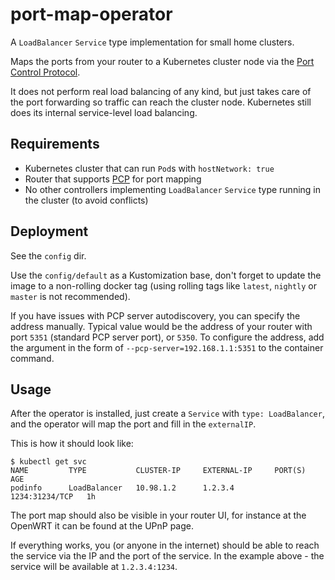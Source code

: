 # port-map-operator

A `LoadBalancer` `Service` type implementation for small home clusters.

Maps the ports from your router to a Kubernetes cluster node
via the [Port Control Protocol](https://tools.ietf.org/html/rfc6887).

It does not perform real load balancing of any kind, but just takes care of
the port forwarding so traffic can reach the cluster node.
Kubernetes still does its internal service-level load balancing.

## Requirements

- Kubernetes cluster that can run `Pod`s with `hostNetwork: true`
- Router that supports [PCP](https://tools.ietf.org/html/rfc6887)
  for port mapping
- No other controllers implementing `LoadBalancer` `Service` type running in
  the cluster (to avoid conflicts)

## Deployment

See the `config` dir.

Use the `config/default` as a Kustomization base, don't forget to update the
image to a non-rolling docker tag (using rolling tags like `latest`, `nightly`
or `master` is not recommended).

If you have issues with PCP server autodiscovery, you can specify the address
manually. Typical value would be the address of your router with port `5351`
(standard PCP server port), or `5350`.
To configure the address, add the argument in the form of
`--pcp-server=192.168.1.1:5351` to the container command.

## Usage

After the operator is installed, just create a `Service` with
`type: LoadBalancer`, and the operator will map the port and fill in the
`externalIP`.

This is how it should look like:

```shell
$ kubectl get svc
NAME         TYPE           CLUSTER-IP     EXTERNAL-IP     PORT(S)          AGE
podinfo      LoadBalancer   10.98.1.2      1.2.3.4         1234:31234/TCP   1h
```

The port map should also be visible in your router UI, for instance at
the OpenWRT it can be found at the UPnP page.

If everything works, you (or anyone in the internet) should be able to reach
the service via the IP and the port of the service.
In the example above - the service will be available at `1.2.3.4:1234`.
